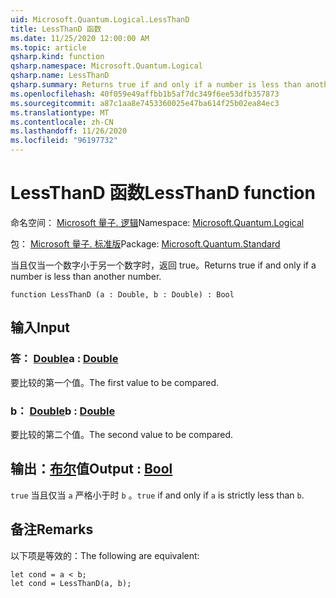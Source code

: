 ```yaml
---
uid: Microsoft.Quantum.Logical.LessThanD
title: LessThanD 函数
ms.date: 11/25/2020 12:00:00 AM
ms.topic: article
qsharp.kind: function
qsharp.namespace: Microsoft.Quantum.Logical
qsharp.name: LessThanD
qsharp.summary: Returns true if and only if a number is less than another number.
ms.openlocfilehash: 40f059e49affbb1b5af7dc349f6ee53dfb357873
ms.sourcegitcommit: a87c1aa8e7453360025e47ba614f25b02ea84ec3
ms.translationtype: MT
ms.contentlocale: zh-CN
ms.lasthandoff: 11/26/2020
ms.locfileid: "96197732"
---
```

# <a name="lessthand-function"></a><span data-ttu-id="eba29-102">LessThanD 函数</span><span class="sxs-lookup"><span data-stu-id="eba29-102">LessThanD function</span></span>

<span data-ttu-id="eba29-103">命名空间： [Microsoft 量子. 逻辑](xref:Microsoft.Quantum.Logical)</span><span class="sxs-lookup"><span data-stu-id="eba29-103">Namespace: [Microsoft.Quantum.Logical](xref:Microsoft.Quantum.Logical)</span></span>

<span data-ttu-id="eba29-104">包： [Microsoft 量子. 标准版](https://nuget.org/packages/Microsoft.Quantum.Standard)</span><span class="sxs-lookup"><span data-stu-id="eba29-104">Package: [Microsoft.Quantum.Standard](https://nuget.org/packages/Microsoft.Quantum.Standard)</span></span>


<span data-ttu-id="eba29-105">当且仅当一个数字小于另一个数字时，返回 true。</span><span class="sxs-lookup"><span data-stu-id="eba29-105">Returns true if and only if a number is less than another number.</span></span>

```qsharp
function LessThanD (a : Double, b : Double) : Bool
```


## <a name="input"></a><span data-ttu-id="eba29-106">输入</span><span class="sxs-lookup"><span data-stu-id="eba29-106">Input</span></span>

### <a name="a--double"></a><span data-ttu-id="eba29-107">答： [Double](xref:microsoft.quantum.lang-ref.double)</span><span class="sxs-lookup"><span data-stu-id="eba29-107">a : [Double](xref:microsoft.quantum.lang-ref.double)</span></span>

<span data-ttu-id="eba29-108">要比较的第一个值。</span><span class="sxs-lookup"><span data-stu-id="eba29-108">The first value to be compared.</span></span>


### <a name="b--double"></a><span data-ttu-id="eba29-109">b： [Double](xref:microsoft.quantum.lang-ref.double)</span><span class="sxs-lookup"><span data-stu-id="eba29-109">b : [Double](xref:microsoft.quantum.lang-ref.double)</span></span>

<span data-ttu-id="eba29-110">要比较的第二个值。</span><span class="sxs-lookup"><span data-stu-id="eba29-110">The second value to be compared.</span></span>



## <a name="output--bool"></a><span data-ttu-id="eba29-111">输出：[布尔](xref:microsoft.quantum.lang-ref.bool)值</span><span class="sxs-lookup"><span data-stu-id="eba29-111">Output : [Bool](xref:microsoft.quantum.lang-ref.bool)</span></span>

<span data-ttu-id="eba29-112">`true` 当且仅当 `a` 严格小于时 `b` 。</span><span class="sxs-lookup"><span data-stu-id="eba29-112">`true` if and only if `a` is strictly less than `b`.</span></span>

## <a name="remarks"></a><span data-ttu-id="eba29-113">备注</span><span class="sxs-lookup"><span data-stu-id="eba29-113">Remarks</span></span>

<span data-ttu-id="eba29-114">以下项是等效的：</span><span class="sxs-lookup"><span data-stu-id="eba29-114">The following are equivalent:</span></span>

```Q#
let cond = a < b;
let cond = LessThanD(a, b);
```